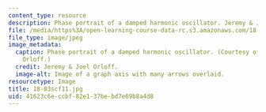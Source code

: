 ```yaml
---
content_type: resource
description: Phase portrait of a damped harmonic oscillator. Jeremy & Joel Orloff.
file: /media/https%3A/open-learning-course-data-rc.s3.amazonaws.com/18-03sc-differential-equations-fall-2011/41623c6eccbf82e137bebd7e69b8a4d8_18-03scf11.jpg
file_type: image/jpeg
image_metadata:
  caption: Phase portrait of a damped harmonic oscillator. (Courtesy of Jeremy & Joel
    Orloff.)
  credit: Jeremy & Joel Orloff.
  image-alt: Image of a graph axis with many arrows overlaid.
resourcetype: Image
title: 18-03scf11.jpg
uid: 41623c6e-ccbf-82e1-37be-bd7e69b8a4d8
---
```

